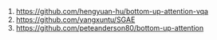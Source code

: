 1. https://github.com/hengyuan-hu/bottom-up-attention-vqa
2. https://github.com/yangxuntu/SGAE
3. https://github.com/peteanderson80/bottom-up-attention

